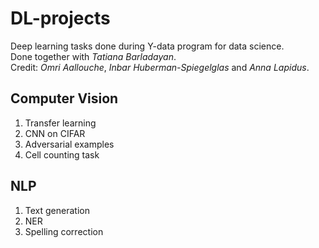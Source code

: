# DL-projects
Deep learning tasks done during Y-data program for data science.   
Done together with *Tatiana Barladayan*.    
Credit: *Omri Aallouche*, *Inbar Huberman-Spiegelglas* and *Anna Lapidus*.


## Computer Vision
1. Transfer learning
2. CNN on CIFAR
3. Adversarial examples
4. Cell counting task
   
## NLP 
1. Text generation
2. NER
3. Spelling correction
